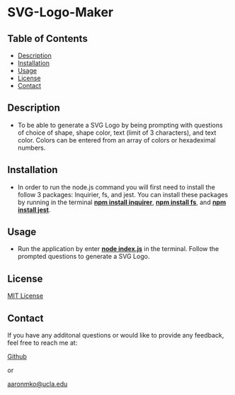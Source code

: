# SVG-Logo-Maker


## Table of Contents

* [Description](#decription)
* [Installation](#installation)
* [Usage](#usage)
* [License](#license)
* [Contact](#contact)

## Description

* To be able to generate a SVG Logo by being prompting with questions of choice of shape, shape color, text (limit of 3 characters), and text color. Colors can be entered from an array of colors or hexadeximal numbers.


## Installation

* In order to run the node.js command you will first need to install the follow 3 packages: Inquirier, fs, and jest. You can install these packages by running in the terminal <u>**npm install inquirer**</u>, <u>**npm install fs**</u>, and <u>**npm install jest**</u>.

## Usage

* Run the application by enter <u>**node index.js**</u> in the terminal. Follow the prompted questions to generate a SVG Logo.

## License

[MIT License](https://opensource.org/licenses/MIT)

## Contact

If you have any additonal questions or would like to provide any feedback, feel free to reach me at:

[Github](https://github.com/aaronmko)

or 

aaronmko@ucla.edu